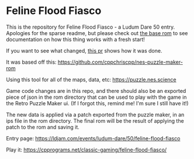 # Feline Flood Fiasco

This is the repository for Feline Flood Fiasco - a Ludum Dare 50 entry. Apologies for the sparse readme, but please check out 
[the base rom](https://github.com/cppchriscpp/nes-puzzle-maker-rom) to see documentation on how this thing works with a fresh start!

If you want to see what changed, [this pr](https://github.com/cppchriscpp/feline-flood-fiasco/pull/1) shows how it was done.

It was based off this: https://github.com/cppchriscpp/nes-puzzle-maker-rom

Using this tool for all of the maps, data, etc: https://puzzle.nes.science

Game code changes are in this repo, and there should also be an exported piece of json in the rom directory that can be used to play with
the game in the Retro Puzzle Maker ui. (If I forgot this, remind me! I'm sure I still have it!) 

The new data is applied via a patch exported from the puzzle maker, in an ips file in the rom directory. The final rom will be
the result of applying the patch to the rom and saving it.

Entry page: https://ldjam.com/events/ludum-dare/50/feline-flood-fiasco

Play it: https://cpprograms.net/classic-gaming/feline-flood-fiasco/